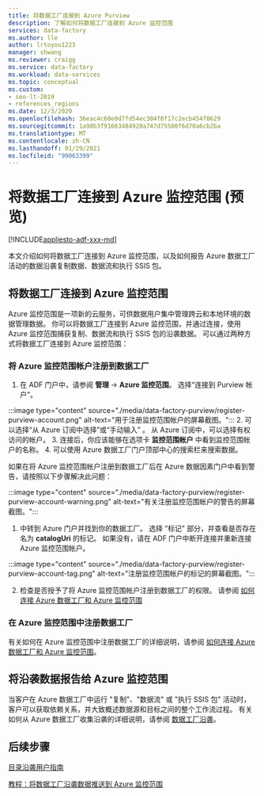```yaml
---
title: 将数据工厂连接到 Azure Purview
description: 了解如何将数据工厂连接到 Azure 监控范围
services: data-factory
ms.author: lle
author: lrtoyou1223
manager: shwang
ms.reviewer: craigg
ms.service: data-factory
ms.workload: data-services
ms.topic: conceptual
ms.custom:
- seo-lt-2019
- references_regions
ms.date: 12/3/2020
ms.openlocfilehash: 36eac4c60e0d7fd54ec304f0f17c2ecb454f0629
ms.sourcegitcommit: 1a98b3f91663484920a747d75500f6d70a6cb2ba
ms.translationtype: MT
ms.contentlocale: zh-CN
ms.lasthandoff: 01/29/2021
ms.locfileid: "99063399"
---
```

# <a name="connect-data-factory-to-azure-purview-preview"></a>将数据工厂连接到 Azure 监控范围 (预览) 
[!INCLUDE[appliesto-adf-xxx-md](includes/appliesto-adf-xxx-md.md)]

本文介绍如何将数据工厂连接到 Azure 监控范围，以及如何报告 Azure 数据工厂活动的数据沿袭复制数据、数据流和执行 SSIS 包。


## <a name="connect-data-factory-to-azure-purview"></a>将数据工厂连接到 Azure 监控范围
Azure 监控范围是一项新的云服务，可供数据用户集中管理跨云和本地环境的数据管理数据。 你可以将数据工厂连接到 Azure 监控范围，并通过连接，使用 Azure 监控范围捕获复制、数据流和执行 SSIS 包的沿袭数据。 可以通过两种方式将数据工厂连接到 Azure 监控范围：
### <a name="register-azure-purview-account-to-data-factory"></a>将 Azure 监控范围帐户注册到数据工厂
1. 在 ADF 门户中，请参阅 **管理**  ->  **Azure 监控范围**。 选择“连接到 Purview 帐户”。 

:::image type="content" source="./media/data-factory-purview/register-purview-account.png" alt-text="用于注册监控范围帐户的屏幕截图。":::
2. 可以选择“从 Azure 订阅中选择”或“手动输入” 。 从 Azure 订阅中，可以选择有权访问的帐户。 
3. 连接后，你应该能够在选项卡 **监控范围帐户** 中看到监控范围帐户的名称。 
4. 可以使用 Azure 数据工厂门户顶部中心的搜索栏来搜索数据。 

如果在将 Azure 监控范围帐户注册到数据工厂后在 Azure 数据因素门户中看到警告，请按照以下步骤解决此问题：

:::image type="content" source="./media/data-factory-purview/register-purview-account-warning.png" alt-text="有关注册监控范围帐户的警告的屏幕截图。":::

1. 中转到 Azure 门户并找到你的数据工厂。 选择 "标记" 部分，并查看是否存在名为 **catalogUri** 的标记。 如果没有，请在 ADF 门户中断开连接并重新连接 Azure 监控范围帐户。

:::image type="content" source="./media/data-factory-purview/register-purview-account-tag.png" alt-text="注册监控范围帐户的标记的屏幕截图。":::

2. 检查是否授予了将 Azure 监控范围帐户注册到数据工厂的权限。 请参阅 [如何连接 Azure 数据工厂和 Azure 监控范围](https://docs.microsoft.com/azure/purview/how-to-link-azure-data-factory#create-new-data-factory-connection)

### <a name="register-data-factory-in-azure-purview"></a>在 Azure 监控范围中注册数据工厂
有关如何在 Azure 监控范围中注册数据工厂的详细说明，请参阅 [如何连接 Azure 数据工厂和 Azure 监控范围](https://docs.microsoft.com/azure/purview/how-to-link-azure-data-factory)。 

## <a name="report-lineage-data-to-azure-purview"></a>将沿袭数据报告给 Azure 监控范围
当客户在 Azure 数据工厂中运行 "复制"、"数据流" 或 "执行 SSIS 包" 活动时，客户可以获取依赖关系，并大致概述数据源和目标之间的整个工作流过程。
有关如何从 Azure 数据工厂收集沿袭的详细说明，请参阅 [数据工厂沿袭](../purview/how-to-link-azure-data-factory.md#supported-azure-data-factory-activities)。

## <a name="next-steps"></a>后续步骤
[目录沿袭用户指南](../purview/catalog-lineage-user-guide.md)

[教程：将数据工厂沿袭数据推送到 Azure 监控范围](turorial-push-lineage-to-purview.md)
